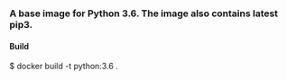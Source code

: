 ### A base image for Python 3.6. The image also contains latest pip3. 

#### Build
$ docker build -t python:3.6 .